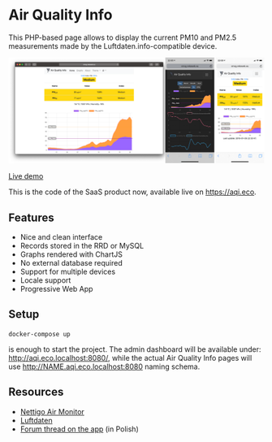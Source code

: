# Air Quality Info

This PHP-based page allows to display the current PM10 and PM2.5 measurements made by the Luftdaten.info-compatible device.

![Screenshot](img/screenshot-en.png)

[Live demo](http://smolna.aqi.eco/)

This is the code of the SaaS product now, available live on https://aqi.eco.

## Features

* Nice and clean interface
* Records stored in the RRD or MySQL
* Graphs rendered with ChartJS
* No external database required
* Support for multiple devices
* Locale support
* Progressive Web App

## Setup

```
docker-compose up
```

is enough to start the project. The admin dashboard will be available under: http://aqi.eco.localhost:8080/, while the actual Air Quality Info pages will use http://NAME.aqi.eco.localhost:8080 naming schema.

## Resources

* [Nettigo Air Monitor](https://air.nettigo.pl/)
* [Luftdaten](https://luftdaten.info/)
* [Forum thread on the app](https://forum.kodujdlapolski.pl/t/strona-informacyjna-dla-czujnika-luftdaten/3217/35) (in Polish)
